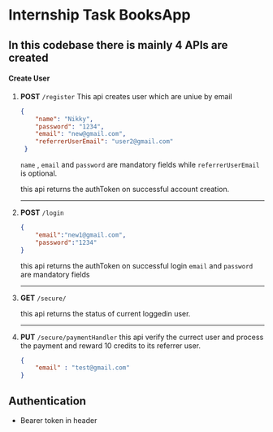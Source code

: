 # Internship Task BooksApp


## In this codebase there is mainly 4 APIs are created
#### Create User

1. **POST** `/register` 
   This api creates user which are uniue by email

   ```json
   {
       "name": "Nikky",
       "password": "1234",
       "email": "new@gmail.com",
       "referrerUserEmail": "user2@gmail.com"
    }
    ```

    `name` , `email` and `password` are mandatory fields while `referrerUserEmail` is optional.

    this api returns the authToken on successful account creation.
    ___
2. **POST** `/login` 
    ```json
    {
        "email":"new1@gmail.com",
        "password":"1234"
    }
    ```
    this api returns the authToken on successful login
    `email` and `password` are mandatory fields
    ___
3. **GET** `/secure/`

    this api returns the status of current loggedin user.
    ___
4. **PUT** `/secure/paymentHandler`
    this api verify the currect user and process the payment and reward 10 credits to its referrer user.

    ```json
    {
        "email" : "test@gmail.com"
    }
    ```
## Authentication
- Bearer token in header

